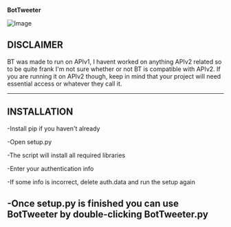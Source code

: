 **BotTweeter**

![Image](https://i.imgur.com/MY8Hs0K.png)

DISCLAIMER
-----------------------------------------------------------------------------------
BT was made to run on APIv1, I havent worked on anything APIv2 related so to be
quite frank I'm not sure whether or not BT is compatible with APIv2. If you are
running it on APIv2 though, keep in mind that your project will need essential
access or whatever they call it.

-----------------------------------------------------------------------------------

INSTALLATION
-----------------------------------------------------------------------------------
-Install pip if you haven't already

-Open setup.py

-The script will install all required libraries

-Enter your authentication info

-If some info is incorrect, delete auth.data and run the setup again

-Once setup.py is finished you can use BotTweeter by double-clicking BotTweeter.py
-----------------------------------------------------------------------------------
